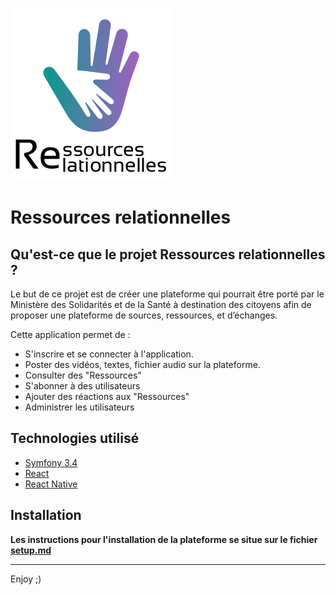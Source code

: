 ![](API/public/images/Logo_image.png)

Ressources relationnelles
========================

Qu'est-ce que le projet Ressources relationnelles ?
--------------

Le but de ce projet est de créer une plateforme qui pourrait être porté par le Ministère des Solidarités et de la Santé à destination des citoyens afin de proposer une plateforme de sources, ressources, et d’échanges.

Cette application permet de :

- S'inscrire et se connecter à l'application.
- Poster des vidéos, textes, fichier audio sur la plateforme.
- Consulter des "Ressources"
- S'abonner à des utilisateurs
- Ajouter des réactions aux "Ressources"
- Administrer les utilisateurs

Technologies utilisé
--------------

- [Symfony 3.4][1]
- [React][2]
- [React Native][3]

Installation
------------

**Les instructions pour l'installation de la plateforme se situe sur le fichier [setup.md][4]**

------------

Enjoy ;)

[1]:  https://symfony.com/doc/3.4/setup.html
[2]:  https://fr.reactjs.org/
[3]:  https://reactnative.dev/
[4]:  API/setup.md
